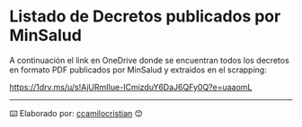 # Listado de Decretos publicados por MinSalud

A continuación el link en OneDrive donde se encuentran todos los decretos en formato PDF publicados por MinSalud y extraidos en el scrapping:

https://1drv.ms/u/s!AjURmIIue-ICmizduY6DaJ6QFy0Q?e=uaaomL




---
⌨️ Elaborado por: [ccamilocristian](https://github.com/ccamilocristian) 😊

